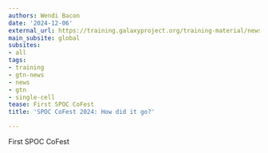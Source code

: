 ```yaml
---
authors: Wendi Bacon
date: '2024-12-06'
external_url: https://training.galaxyproject.org/training-material/news/2024/12/06/spoc_cofest.html
main_subsite: global
subsites:
- all
tags:
- training
- gtn-news
- news
- gtn
- single-cell
tease: First SPOC CoFest
title: 'SPOC CoFest 2024: How did it go?'

---
```

First SPOC CoFest